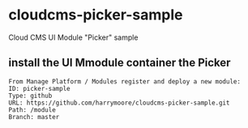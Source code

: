 # cloudcms-picker-sample
Cloud CMS UI Module "Picker" sample

## install the UI Mmodule container the Picker
    From Manage Platform / Modules register and deploy a new module:
    ID: picker-sample
    Type: github
    URL: https://github.com/harrymoore/cloudcms-picker-sample.git
    Path: /module
    Branch: master

